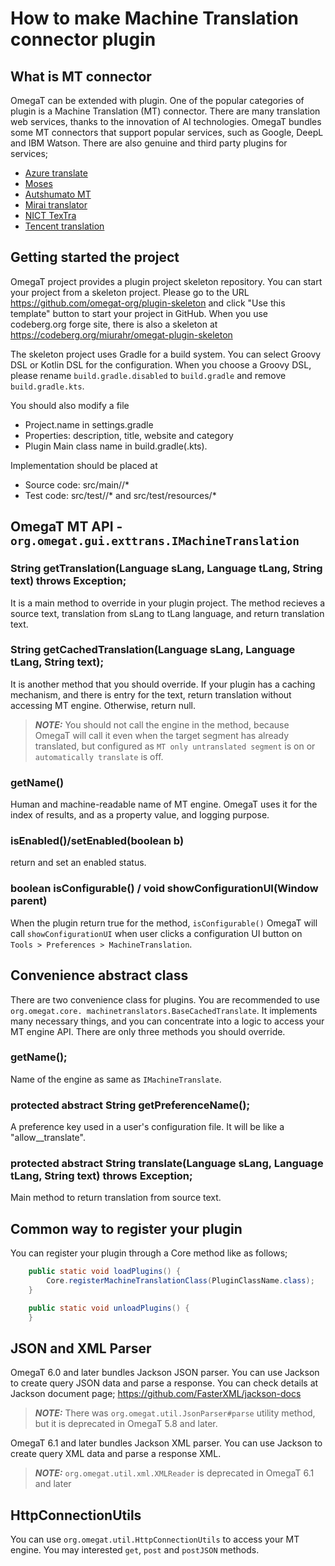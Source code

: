 # How to make Machine Translation connector plugin

## What is MT connector

OmegaT can be extended with plugin. One of the popular categories of plugin is a Machine Translation (MT) connector.
There are many translation web services, thanks to the innovation of AI technologies.
OmegaT bundles some MT connectors that support popular services, such as Google, DeepL and IBM Watson.
There are also genuine and third party plugins for services;

- [Azure translate](https://github.com/omegat-org/azure-translate-plugin/releases)
- [Moses](https://github.com/omegat-org/moses-plugin/releases)
- [Autshumato MT](https://sourceforge.net/projects/autshumatoite/files/OmegaT-plugins-AutshumatoMT/)
- [Mirai translator](https://codeberg.org/miurahr/omegat-mirai/releases)
- [NICT TexTra](https://codeberg.org/miurahr/omegat-textra-plugin/releases)
- [Tencent translation](https://github.com/yoyicue/omegat-tencent-plugin)

## Getting started the project

OmegaT project provides a plugin project skeleton repository. You can start your project from
a skeleton project. Please go to the URL https://github.com/omegat-org/plugin-skeleton and
click "Use this template" button to start your project in GitHub.
When you use codeberg.org forge site, there is also a skeleton at https://codeberg.org/miurahr/omegat-plugin-skeleton 

The skeleton project uses Gradle for a build system.
You can select Groovy DSL or Kotlin DSL for the configuration.
When you choose a Groovy DSL, please rename `build.gradle.disabled` to `build.gradle` and remove `build.gradle.kts`.

You should also modify a file
- Project.name in settings.gradle
- Properties: description, title, website and category
- Plugin Main class name in build.gradle(.kts).

Implementation should be placed at
- Source code: src/main/<lang>/*
- Test code: src/test/<lang>/* and src/test/resources/*

## OmegaT MT API - `org.omegat.gui.exttrans.IMachineTranslation`

### String getTranslation(Language sLang, Language tLang, String text) throws Exception;

It is a main method to override in your plugin project. The method recieves a source text, translation from sLang to 
tLang language, and return translation text.

### String getCachedTranslation(Language sLang, Language tLang, String text);

It is another method that you should override. If your plugin has a caching mechanism, and there is entry for the text,
return translation without accessing MT engine. Otherwise, return null.

> **_NOTE:_**  You should not call the engine in the method, because OmegaT will call it even when the target 
> segment has already translated, but configured as `MT only untranslated segment` is on or `automatically translate` is off.

### getName()

Human and machine-readable name of MT engine. OmegaT uses it for the index of results, and as a property value, and 
logging purpose.

### isEnabled()/setEnabled(boolean b)

return and set an enabled status.

### boolean isConfigurable() /  void showConfigurationUI(Window parent)

When the plugin return true for the method, `isConfigurable()` OmegaT will call `showConfigurationUI` when user 
clicks a configuration UI button on `Tools > Preferences > MachineTranslation`.

## Convenience abstract class

There are two convenience class for plugins. You are recommended to use `org.omegat.core.
machinetranslators.BaseCachedTranslate`. It implements many necessary things, and you can concentrate into a logic to 
access your MT engine API.  There are only three methods you should override.

### getName();

Name of the engine as same as `IMachineTranslate`.

### protected abstract String getPreferenceName();

A preference key used in a user's configuration file. It will be like a "allow_<ENGINE NAME>_translate".

### protected abstract String translate(Language sLang, Language tLang, String text) throws Exception;

Main method to return translation from source text.


## Common way to register your plugin

You can register your plugin through a Core method like as follows;

```java
    public static void loadPlugins() {
        Core.registerMachineTranslationClass(PluginClassName.class);
    }

    public static void unloadPlugins() {
    }
```

## JSON and XML Parser

OmegaT 6.0 and later bundles Jackson JSON parser. You can use Jackson to create query JSON data and parse a response.
You can check details at Jackson document page; https://github.com/FasterXML/jackson-docs

> **_NOTE:_** There was `org.omegat.util.JsonParser#parse` utility method, but it is deprecated in OmegaT 5.8 and later.

OmegaT 6.1 and later bundles Jackson XML parser. You can use Jackson to create query XML data and parse a response XML.

> **_NOTE:_** `org.omegat.util.xml.XMLReader` is deprecated in OmegaT 6.1 and later
 
## HttpConnectionUtils

You can use `org.omegat.util.HttpConnectionUtils` to access your MT engine.
You may interested `get`, `post` and `postJSON` methods.
